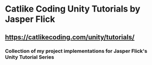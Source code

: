 # Catlike Coding Unity Tutorials by Jasper Flick
## https://catlikecoding.com/unity/tutorials/

### Collection of my project implementations for Jasper Flick's Unity Tutorial Series
